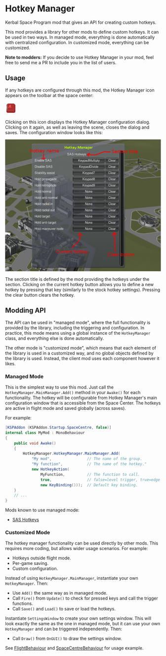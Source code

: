 # Hotkey Manager

Kerbal Space Program mod that gives an API for creating custom hotkeys.

This mod provides a library for other mods to define custom hotkeys. It can be
used in two ways. In managed mode, everything is done automatically with
centralized configuration. In customized mode, everything can be customized.

**Note to modders:** If you decide to use Hotkey Manager in your mod, feel free
to send me a PR to include you in the list of users.

## Usage

If any hotkeys are configured through this mod, the Hotkey Manager icon appears on the toolbar at the space center:

![Toolbar icon](GameData/HotkeyManager/toolbar.png)

Clicking on this icon displays the Hotkey Manager configuration dialog.
Clicking on it again, as well as leaving the scene, closes the dialog and
saves. The configuration window looks like this:

![Usage example](UsageExample.png)

The section title is defined by the mod providing the hotkeys under the
section. Clicking on the current hotkey button allows you to define a new
hotkey by pressing that key (similarly to the stock hotkey settings). Pressing
the clear button clears the hotkey.

## Modding API

The API can be used in "managed mode", where the full functionality is provided
by the library, including the triggering and configuration. In practice, this
mode means using a global instance of the `HotkeyManager` class, and everything
else is done automatically.

The other mode is "customized mode", which means that each element of the
library is used in a customized way, and no global objects defined by the
library is used. Instead, the client mod uses each component however it likes.

### Managed Mode

This is the simplest way to use this mod. Just call the
`HotkeyManager.MainManager.Add()` method in your `Awake()` for each
functionality. The hotkey will be configurable from Hotkey Manager's main
configuration window that is accessible from the Space Center. The hotkeys are
active in flight mode and saved globally (across saves).

For example:

```csharp
[KSPAddon (KSPAddon.Startup.SpaceCentre, false)]
internal class MyMod : MonoBehaviour
{
    public void Awake()
    {
        HotkeyManager.HotkeyManager.MainManager.Add(
            "My mod",                // The name of the group.
            "My function",           // The name of the hotkey."
            new HotkeyAction(
                MyFunction,          // The function to call.
                true,                // false=level trigger, true=edge trigger.
                new KeyBinding()));  // Default key binding.
    }
    // ...
}
```

Mods known to use managed mode:
* [SAS Hotkeys](https://github.com/petersohn/SASHotkeys)

### Customized Mode

The hotkey manager functionality can be used directly by other mods. This
requires more coding, but allows wider usage scenarios. For example:
* Hotkeys outside flight mode.
* Per-game saving.
* Custom configuration.

Instead of using `HotkeyManager.MainManager`, instantiate your own
`HotkeyManager`. Then:
* Use `Add()` the same way as in managed mode.
* Call `Fire()` from `Update()` to check for pressed keys and call the trigger
  functions.
* Call `Save()` and `Load()` to save or load the hotkeys.

Instantiate `SettingsWindow` to create your own settings window. This will look
exactly the same as the one in managed mode, but it can use your own
`HotkeyManager` and can be triggered independently. Then:
* Call `Draw()` from `OnGUI()` to draw the settings window.

See [FlightBehaviour](FlightBehaviour.cs) and
[SpaceCentreBehaviour](SpaceCentreBehaviour.cs) for usage example.
